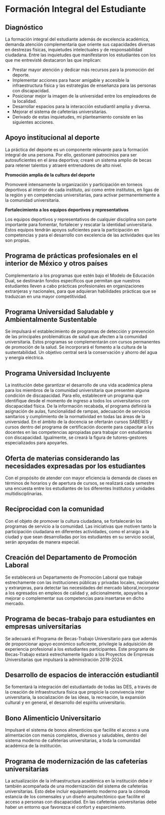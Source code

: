 # Formación Integral del Estudiante

## Diagnóstico

La formación integral del estudiante además de excelencia académica, demanda atención complementaria que oriente sus capacidades diversas en destrezas físicas, inquietudes intelectuales y de responsabilidad ciudadana. Entre las inquietudes que manifestaron los estudiantes con los que me entrevisté destacaron las que implican:

- Prestar mayor atención y dedicar más recursos para la promoción del deporte.
- Implementar acciones para hacer amigable y accesible la infraestructura física y las estrategias de enseñanza para las personas con discapacidad.
- Posicionar mejor la imagen de la universidad entre los empleadores de la localidad.
- Desarrollar espacios para la interacción estudiantil amplia y diversa.
- Mejorar el sistema de cafeterías universitarias.
- Derivado de estas inquietudes, mi planteamiento consiste en las siguientes acciones.

## Apoyo institucional al deporte

La práctica del deporte es un componente relevante para la formación integral de una persona. Por ello, gestionaré patrocinios para ser autosuficientes en el área deportiva; crearé un sistema amplio de becas para retener talentos y atraeré entrenadores de alto nivel.

**Promoción amplia de la cultura del deporte**

Promoveré intensamente la organización y participación en torneos deportivos al interior de cada instituto, así como entre institutos, en ligas de la región y en competencias universitarias, para activar permanentemente a la comunidad universitaria.

**Fortalecimiento a los equipos deportivos y representativos**

Los equipos deportivos y representativos de cualquier disciplina son parte importante para fomentar, fortalecer y rescatar la identidad universitaria. Estos equipos tendrán apoyos suficientes para la participación en competencias y para el desarrollo con excelencia de las actividades que les son propias.

##  Programa de prácticas profesionales en el interior de México y otros países

Complementario a los programas que estén bajo el Modelo de Educación Dual, se destinarán fondos específicos que permitan que nuestros estudiantes lleven a cabo prácticas profesionales en organizaciones extranjeras y nacionales, para que adquieran habilidades prácticas que se traduzcan en una mayor competitividad.

## Programa Universidad Saludable y Ambientalmente Sustentable

Se impulsará el establecimiento de programas de detección y prevención de las principales problemáticas de salud que afecten a la comunidad universitaria. Estos programas se complementarán con cursos permanentes de promoción de la salud. Se incorporará el fomento a la cultura de la sustentabilidad. Un objetivo central será la conservación y ahorro del agua y energía eléctrica.

## Programa Universidad Incluyente

La institución debe garantizar el desarrollo de una vida académica plena para los miembros de la comunidad universitaria que presenten alguna condición de discapacidad. Para ello, estableceré un programa que identifique desde el momento de ingreso a todos los universitarios con discapacidad física. De la información recabada, el programa definirá la asignación de aulas, funcionalidad de rampas, adecuación de servicios sanitarios y cumplimiento de la normatividad en todas las áreas de la universidad. En el ámbito de la docencia se ofertarán cursos SABERES y cursos dentro del programa de certificación docente para capacitar a los docentes en las competencias apropiadas para trabajar con estudiantes con discapacidad. Igualmente, se creará la figura de tutores-gestores especializados para apoyarles.

##  Oferta de materias considerando las necesidades expresadas por los estudiantes

Con el propósito de atender con mayor eficiencia la demanda de clases en términos de horarios y de apertura de cursos, se realizará cada semestre una encuesta entre los estudiantes de los diferentes Institutos y unidades multidisciplinarias.

##  Reciprocidad con la comunidad

Con el objeto de promover la cultura ciudadana, se fortalecerán los programas de servicio a la comunidad. Las iniciativas que motiven tanto la participación ciudadana en diferentes actividades, como el arraigo a la ciudad y que sean desarrolladas por los estudiantes en su servicio social, serán apoyadas de manera especial.

## Creación del Departamento de Promoción Laboral

Se establecerá un Departamento de Promoción Laboral que trabaje estrechamente con las instituciones públicas y privadas locales, nacionales y extranjeras, para detectar las necesidades del mercado laboral,incorporar a los egresados en empleos de calidad y, adicionalmente, apoyarlos a mejorar o complementar sus competencias para insertarse en dicho mercado.

## Programa de becas-trabajo para estudiantes en empresas universitarias

Se adecuará el Programa de Becas-Trabajo Universitario para que además de proporcionar apoyo económico suficiente, privilegie la adquisición de experiencia profesional a los estudiantes participantes. Este programa de Becas-Trabajo estará estrechamente ligado a los Proyectos de Empresas Universitarias que impulsará la administración 2018-2024.

## Desarrollo de espacios de interacción estudiantil

Se fomentará la integración del estudiantado de todas las DES, a través de la creación de infraestructura física que propicie la convivencia inter universitaria, la socialización de las ideas, la recreación, la expansión cultural y en general, el desarrollo del espíritu universitario.

## Bono Alimenticio Universitario

Impulsaré el sistema de bonos alimenticios que facilite el acceso a una alimentación con menús completos, diversos y saludables, dentro del sistema moderno de cafeterías universitarias, a toda la comunidad académica de la institución.

## Programa de modernización de las cafeterías universitarias

La actualización de la infraestructura académica en la institución debe ir también acompañada de una modernización del sistema de cafeterías universitarias. Esto debe incluir equipamiento moderno para la cómoda estancia de los comensales y un diseño arquitectónico que facilite el acceso a personas con discapacidad. En las cafeterías universitarias debe haber un entorno que favorezca el confort y esparcimiento.
